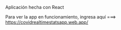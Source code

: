 Aplicación hecha con React

Para ver la app en funcionamiento, ingresa aquí ===> https://covidrealtimestatsapp.web.app/
